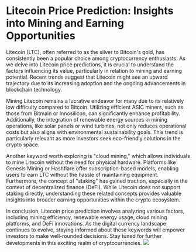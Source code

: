 # Litecoin Price Prediction: Insights into Mining and Earning Opportunities

Litecoin (LTC), often referred to as the silver to Bitcoin's gold, has consistently been a popular choice among cryptocurrency enthusiasts. As we delve into Litecoin price predictions, it is crucial to understand the factors influencing its value, particularly in relation to mining and earning potential. Recent trends suggest that Litecoin might see an upward trajectory due to its increasing adoption and the ongoing advancements in blockchain technology.

Mining Litecoin remains a lucrative endeavor for many due to its relatively low difficulty compared to Bitcoin. Utilizing efficient ASIC miners, such as those from Bitmain or Innosilicon, can significantly enhance profitability. Additionally, the integration of renewable energy sources in mining operations, like solar panels or wind turbines, not only reduces operational costs but also aligns with environmental sustainability goals. This trend is particularly relevant as more investors seek eco-friendly solutions in the crypto space.

Another keyword worth exploring is "cloud mining," which allows individuals to mine Litecoin without the need for physical hardware. Platforms like Genesis Mining or Hashflare offer subscription-based models, enabling users to earn LTC without the hassle of maintaining equipment. Furthermore, the concept of "staking" has gained traction, especially in the context of decentralized finance (DeFi). While Litecoin does not support staking directly, understanding these related concepts provides valuable insights into broader earning opportunities within the crypto ecosystem.

In conclusion, Litecoin price prediction involves analyzing various factors, including mining efficiency, renewable energy usage, cloud mining platforms, and DeFi innovations. As the digital currency landscape continues to evolve, staying informed about these keywords will empower investors to make well-rounded decisions. Stay tuned for further developments in this exciting realm of cryptocurrencies. ![](https://github.com/user-attachments/assets/590b50a7-4459-4e76-8a31-559aed223621)